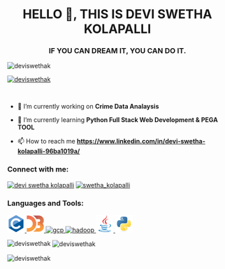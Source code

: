 <h1 align="center">HELLO 👋, THIS IS DEVI SWETHA KOLAPALLI</h1>
<h3 align="center">IF YOU CAN DREAM IT, YOU CAN DO IT.</h3>

<p align="left"> <img src="https://komarev.com/ghpvc/?username=deviswethak&label=Profile%20views&color=0e75b6&style=flat" alt="deviswethak" /> </p>

<p align="left"> <a href="https://github.com/ryo-ma/github-profile-trophy"><img src="https://github-profile-trophy.vercel.app/?username=deviswethak" alt="deviswethak" /></a> </p>

<p align="left"> <a href="https://twitter.com/" target="blank"><img src="https://img.shields.io/twitter/follow/?logo=twitter&style=for-the-badge" alt="" /></a> </p>

- 🔭 I’m currently working on **Crime Data Analaysis**

- 🌱 I’m currently learning **Python Full Stack Web Development & PEGA TOOL**

- 📫 How to reach me **https://www.linkedin.com/in/devi-swetha-kolapalli-96ba1019a/**

<h3 align="left">Connect with me:</h3>
<p align="left">
<a href="https://linkedin.com/in/devi swetha kolapalli" target="blank"><img align="center" src="https://raw.githubusercontent.com/rahuldkjain/github-profile-readme-generator/master/src/images/icons/Social/linked-in-alt.svg" alt="devi swetha kolapalli" height="30" width="40" /></a>
<a href="https://instagram.com/swetha_kolapalli" target="blank"><img align="center" src="https://raw.githubusercontent.com/rahuldkjain/github-profile-readme-generator/master/src/images/icons/Social/instagram.svg" alt="swetha_kolapalli" height="30" width="40" /></a>
</p>

<h3 align="left">Languages and Tools:</h3>
<p align="left"> <a href="https://www.cprogramming.com/" target="_blank"> <img src="https://raw.githubusercontent.com/devicons/devicon/master/icons/c/c-original.svg" alt="c" width="40" height="40"/> </a> <a href="https://d3js.org/" target="_blank"> <img src="https://raw.githubusercontent.com/devicons/devicon/master/icons/d3js/d3js-original.svg" alt="d3js" width="40" height="40"/> </a> <a href="https://cloud.google.com" target="_blank"> <img src="https://www.vectorlogo.zone/logos/google_cloud/google_cloud-icon.svg" alt="gcp" width="40" height="40"/> </a> <a href="https://hadoop.apache.org/" target="_blank"> <img src="https://www.vectorlogo.zone/logos/apache_hadoop/apache_hadoop-icon.svg" alt="hadoop" width="40" height="40"/> </a> <a href="https://www.java.com" target="_blank"> <img src="https://raw.githubusercontent.com/devicons/devicon/master/icons/java/java-original.svg" alt="java" width="40" height="40"/> </a> <a href="https://www.python.org" target="_blank"> <img src="https://raw.githubusercontent.com/devicons/devicon/master/icons/python/python-original.svg" alt="python" width="40" height="40"/> </a> </p>

<p><img align="left" src="https://github-readme-stats.vercel.app/api/top-langs?username=deviswethak&show_icons=true&locale=en&layout=compact" alt="deviswethak" /></p>

<p>&nbsp;<img align="center" src="https://github-readme-stats.vercel.app/api?username=deviswethak&show_icons=true&locale=en" alt="deviswethak" /></p>

<p><img align="center" src="https://github-readme-streak-stats.herokuapp.com/?user=deviswethak&" alt="deviswethak" /></p>
